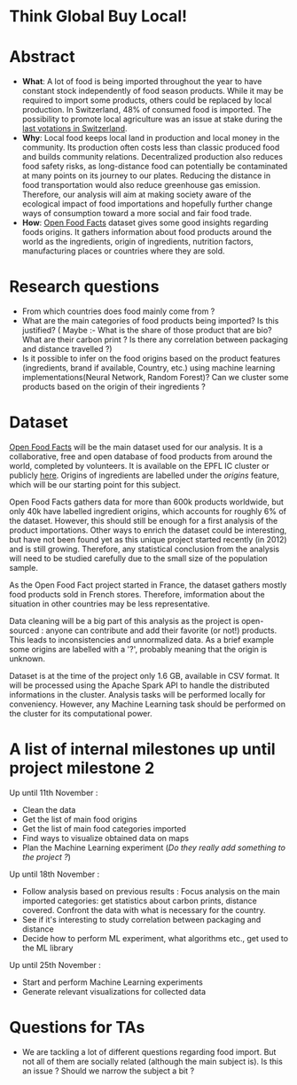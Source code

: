 # Think Global Buy Local!  

# Abstract

- **What**: A lot of food is being imported throughout the year to have constant stock independently of food season products. While it may be required to import some products, others could be replaced by local production. In Switzerland, 48% of consumed food is imported. The possibility to promote local agriculture was an issue at stake during the  [last votations in Switzerland](https://www.bfs.admin.ch/bfs/fr/home/statistiques/politique/votations/annee-2018/2018-09-23/souverainete-alimentaire.html#-1194286177).
- **Why**: Local food keeps local land in production and local money in the community. Its production often costs less than classic produced food and builds community relations. Decentralized production also reduces food safety risks, as long-distance food can potentially be contaminated at many points on its journey to our plates. Reducing the distance in food transportation would also reduce greenhouse gas emission. Therefore, our analysis will aim at making society aware of the ecological impact of food importations and hopefully further change ways of consumption toward a more social and fair food trade.
- **How**: [Open Food Facts](https://world.openfoodfacts.org/) dataset gives some good insights regarding foods origins. It gathers information about food products around the world as the ingredients, origin of ingredients, nutrition factors, manufacturing places or countries where they are sold.


# Research questions
- From which countries does food mainly come from ? 
- What are the main categories of food products being imported? Is this justified?
( Maybe :- What is the share of those product that are bio? What are their carbon print ? Is there any correlation between packaging and distance travelled ?)
- Is it possible to infer on the food origins based on the product features (ingredients, brand if available, Country, etc.) using machine learning implementations(Neural Network, Random Forest)? Can we cluster some products based on the origin of their ingredients ?

# Dataset

[Open Food Facts](https://world.openfoodfacts.org/) will be the main dataset used for our analysis. It is a collaborative, free and open database of food products from around the world, completed by volunteers. It is available on the EPFL IC cluster or publicly [here](https://world.openfoodfacts.org/data). Origins of ingredients are labelled under the *origins* feature, which will be our starting point for this subject.

Open Food Facts gathers data for more than 600k products worldwide, but only 40k have labelled ingredient origins, which accounts for roughly 6% of the dataset. However, this should still be enough for a first analysis of the product importations. Other ways to enrich the dataset could be interesting, but have not been found yet as this unique project started recently (in 2012) and is still growing. Therefore, any statistical conclusion from the analysis will need to be studied carefully due to the small size of the population sample.

As the Open Food Fact project started in France, the dataset gathers mostly food products sold in French stores. Therefore, imformation about the situation in other countries may be less representative. 

Data cleaning will be a big part of this analysis as the project is open-sourced : anyone can contribute and add their favorite (or not!) products. This leads to inconsistencies and unnormalized data. As a brief example some origins are labelled with a '?', probably meaning that the origin is unknown.

Dataset is at the time of the project only 1.6 GB, available in CSV format. It will be processed using the Apache Spark API to handle the distributed informations in the cluster. Analysis tasks will be performed locally for conveniency. However, any Machine Learning task should be performed on the cluster for its computational power.

# A list of internal milestones up until project milestone 2
Up until 11th November :
- Clean the data
- Get the list of main food origins
- Get the list of main food categories imported
- Find ways to visualize obtained data on maps
- Plan the Machine Learning experiment (*Do they really add something to the project ?*)

Up until 18th November :
- Follow analysis based on previous results : Focus analysis on the main imported categories: get statistics about carbon prints, distance covered. Confront the data with what is necessary for the country.
- See if it's interesting to study correlation between packaging and distance
- Decide how to perform ML experiment, what algorithms etc., get used to the ML library

Up until 25th November :
- Start and perform Machine Learning experiments
- Generate relevant visualizations for collected data

# Questions for TAs
- We are tackling a lot of different questions regarding food import. But not all of them are socially related (although the main subject is). Is this an issue ? Should we narrow the subject a bit ? 


